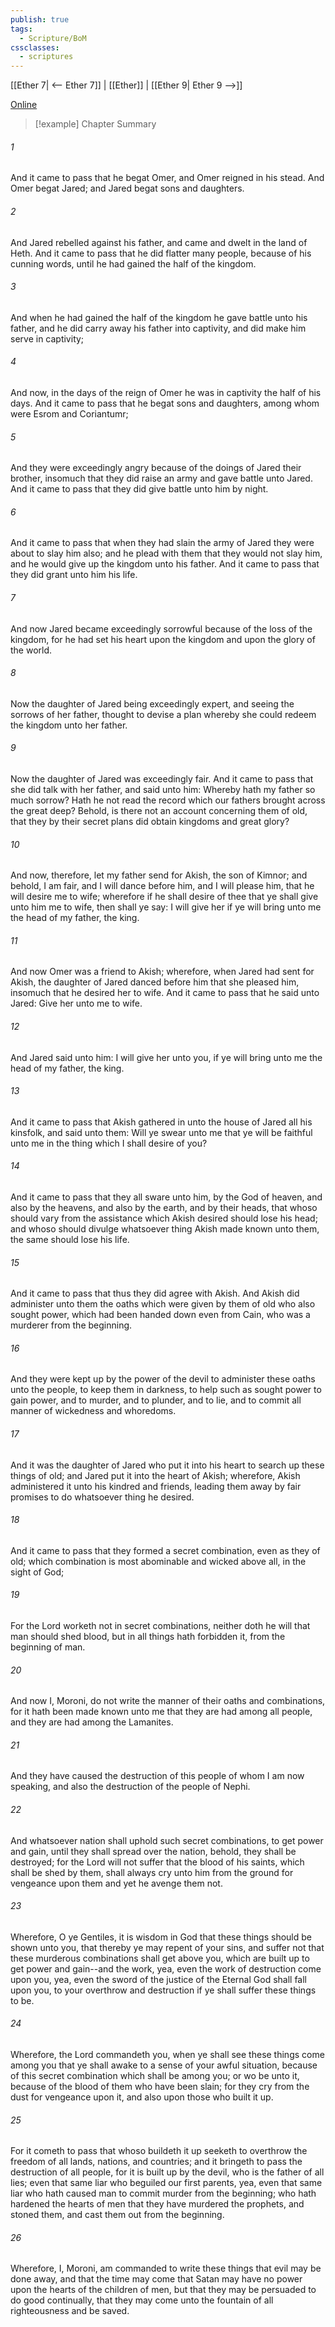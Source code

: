 ```yaml
---
publish: true
tags:
  - Scripture/BoM
cssclasses:
  - scriptures
---
```

[[Ether 7| <-- Ether 7]] | [[Ether]] | [[Ether 9| Ether 9 -->]]

[Online](https://churchofjesuschrist.org/study/scriptures/bofm/ether/8?lang=eng)

>[!example] Chapter Summary
>
###### 1
And it came to pass that he begat Omer, and Omer reigned in his stead. And Omer begat Jared; and Jared begat sons and daughters.
###### 2
And Jared rebelled against his father, and came and dwelt in the land of Heth. And it came to pass that he did flatter many people, because of his cunning words, until he had gained the half of the kingdom.
###### 3
And when he had gained the half of the kingdom he gave battle unto his father, and he did carry away his father into captivity, and did make him serve in captivity;
###### 4
And now, in the days of the reign of Omer he was in captivity the half of his days. And it came to pass that he begat sons and daughters, among whom were Esrom and Coriantumr;
###### 5
And they were exceedingly angry because of the doings of Jared their brother, insomuch that they did raise an army and gave battle unto Jared. And it came to pass that they did give battle unto him by night.
###### 6
And it came to pass that when they had slain the army of Jared they were about to slay him also; and he plead with them that they would not slay him, and he would give up the kingdom unto his father. And it came to pass that they did grant unto him his life.
###### 7
And now Jared became exceedingly sorrowful because of the loss of the kingdom, for he had set his heart upon the kingdom and upon the glory of the world.
###### 8
Now the daughter of Jared being exceedingly expert, and seeing the sorrows of her father, thought to devise a plan whereby she could redeem the kingdom unto her father.
###### 9
Now the daughter of Jared was exceedingly fair. And it came to pass that she did talk with her father, and said unto him: Whereby hath my father so much sorrow? Hath he not read the record which our fathers brought across the great deep? Behold, is there not an account concerning them of old, that they by their secret plans did obtain kingdoms and great glory?
###### 10
And now, therefore, let my father send for Akish, the son of Kimnor; and behold, I am fair, and I will dance before him, and I will please him, that he will desire me to wife; wherefore if he shall desire of thee that ye shall give unto him me to wife, then shall ye say: I will give her if ye will bring unto me the head of my father, the king.
###### 11
And now Omer was a friend to Akish; wherefore, when Jared had sent for Akish, the daughter of Jared danced before him that she pleased him, insomuch that he desired her to wife. And it came to pass that he said unto Jared: Give her unto me to wife.
###### 12
And Jared said unto him: I will give her unto you, if ye will bring unto me the head of my father, the king.
###### 13
And it came to pass that Akish gathered in unto the house of Jared all his kinsfolk, and said unto them: Will ye swear unto me that ye will be faithful unto me in the thing which I shall desire of you?
###### 14
And it came to pass that they all sware unto him, by the God of heaven, and also by the heavens, and also by the earth, and by their heads, that whoso should vary from the assistance which Akish desired should lose his head; and whoso should divulge whatsoever thing Akish made known unto them, the same should lose his life.
###### 15
And it came to pass that thus they did agree with Akish. And Akish did administer unto them the oaths which were given by them of old who also sought power, which had been handed down even from Cain, who was a murderer from the beginning.
###### 16
And they were kept up by the power of the devil to administer these oaths unto the people, to keep them in darkness, to help such as sought power to gain power, and to murder, and to plunder, and to lie, and to commit all manner of wickedness and whoredoms.
###### 17
And it was the daughter of Jared who put it into his heart to search up these things of old; and Jared put it into the heart of Akish; wherefore, Akish administered it unto his kindred and friends, leading them away by fair promises to do whatsoever thing he desired.
###### 18
And it came to pass that they formed a secret combination, even as they of old; which combination is most abominable and wicked above all, in the sight of God;
###### 19
For the Lord worketh not in secret combinations, neither doth he will that man should shed blood, but in all things hath forbidden it, from the beginning of man.
###### 20
And now I, Moroni, do not write the manner of their oaths and combinations, for it hath been made known unto me that they are had among all people, and they are had among the Lamanites.
###### 21
And they have caused the destruction of this people of whom I am now speaking, and also the destruction of the people of Nephi.
###### 22
And whatsoever nation shall uphold such secret combinations, to get power and gain, until they shall spread over the nation, behold, they shall be destroyed; for the Lord will not suffer that the blood of his saints, which shall be shed by them, shall always cry unto him from the ground for vengeance upon them and yet he avenge them not.
###### 23
Wherefore, O ye Gentiles, it is wisdom in God that these things should be shown unto you, that thereby ye may repent of your sins, and suffer not that these murderous combinations shall get above you, which are built up to get power and gain--and the work, yea, even the work of destruction come upon you, yea, even the sword of the justice of the Eternal God shall fall upon you, to your overthrow and destruction if ye shall suffer these things to be.
###### 24
Wherefore, the Lord commandeth you, when ye shall see these things come among you that ye shall awake to a sense of your awful situation, because of this secret combination which shall be among you; or wo be unto it, because of the blood of them who have been slain; for they cry from the dust for vengeance upon it, and also upon those who built it up.
###### 25
For it cometh to pass that whoso buildeth it up seeketh to overthrow the freedom of all lands, nations, and countries; and it bringeth to pass the destruction of all people, for it is built up by the devil, who is the father of all lies; even that same liar who beguiled our first parents, yea, even that same liar who hath caused man to commit murder from the beginning; who hath hardened the hearts of men that they have murdered the prophets, and stoned them, and cast them out from the beginning.
###### 26
Wherefore, I, Moroni, am commanded to write these things that evil may be done away, and that the time may come that Satan may have no power upon the hearts of the children of men, but that they may be persuaded to do good continually, that they may come unto the fountain of all righteousness and be saved.



